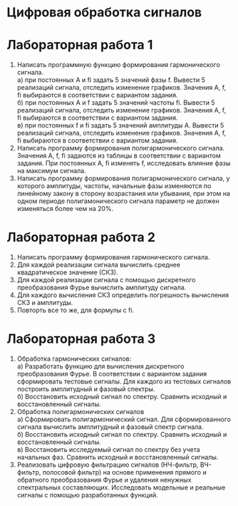 # Цифровая обработка сигналов
# Лабораторная работа 1
1. Написать программную функцию формирования гармонического сигнала.  
а) при постоянных A и fi задать 5 значений фазы f. Вывести 5 реализаций сигнала, отследить изменение графиков. Значения A, f, fi выбираются в соответствии с вариантом задания.  
б) при постоянных A и f задать 5 значений частоты fi. Вывести 5 реализаций сигнала, отследить изменение графиков. Значения A, f, fi выбираются в соответствии с вариантом задания.  
в) при постоянных f и fi задать 5 значений амплитуды A. Вывести 5 реализаций сигнала, отследить изменение графиков. Значения A, f, fi выбираются в соответствии с вариантом задания.  
2. Написать программу формирования полигармонического сигнала. Значения A, f, fi задаются из таблицы в соответствии с вариантом задания. При постоянных A, fi изменять f, исследовать влияние фазы на максимум сигнала.  
3. Написать программу формирования полигармонического сигнала, у которого амплитуды, частоты, начальные фазы изменяются по линейному закону в сторону возрастания или убывания, при этом на одном периоде полигамонического сигнала параметр не должен изменяться более чем на 20%.  

# Лабораторная работа 2
1. Написать программу формирования гармонического сигнала. 
2. Для каждой реализации сигнала вычислить среднее квадратическое значение (СКЗ). 
3. Для каждой реализации сигнала с помощью дискретного преобразования Фурье вычислить амплитуду сигнала. 
4. Для каждого вычисления СКЗ определить погрешность вычисления СКЗ и амплитуды. 
5. Повторть все то же, для формулы с fi.

# Лабораторная работа 3
1. Обработка гармонических сигналов:  
а) Разработать функцию для вычисления дискретного преобразования Фурье. В соответствии с вариантом задания сформировать тестовые сигналы. Для каждого из тестовых сигналов построить амплитудный и фазовый спектры.  
б) Восстановить исходный сигнал по спектру. Сравнить исходный и восстановленный сигналы.
2. Обработка полигармонических сигналов  
а) Сформировать полигармонический сигнал. Для сформированного сигнала вычислить амплитудный и фазовый спектр сигнала.  
б) Восстановить исходный сигнал по спектру. Сравнить исходный и восстановленный сигналы.  
в) Восстановить исследуемый сигнал по спектру без учета начальных фаз. Сравнить исходный и восстановленный  сигналы.  
3. Реализовать цифровую фильтрацию сигналов (НЧ-фильтр, ВЧ-фильтр, полосовой фильтр) на основе применения прямого и обратного преобразования Фурье и удаления ненужных спектральных составляющих. Исследовать модельные и реальные сигналы с помощью разработанных функций.

